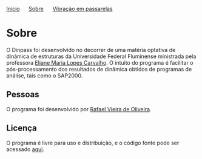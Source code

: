 [Início](./) &nbsp;&nbsp;&nbsp;&nbsp;  [Sobre](./about.html) &nbsp;&nbsp;&nbsp;&nbsp; [Vibração em passarelas](./gallery.html)

# Sobre
O Dinpass foi desenvolvido no decorrer de uma matéria optativa de dinâmica de estruturas da Universidade Federal Fluminense ministrada pela professora [Eliane Maria Lopes Carvalho](http://lattes.cnpq.br/6989833526708217). O intuito do programa é facilitar o pós-processamento dos resultados de dinâmica obtidos de programas de análise, tais como o SAP2000.

## Pessoas
O programa foi desenvolvido por [Rafael Vieira de Oliveira](http://lattes.cnpq.br/1851035547350298).

## Licença
O programa é livre para uso e distribuição, e o código fonte pode ser acessado [aqui](https://github.com/Rfaelv/Dinpass).
